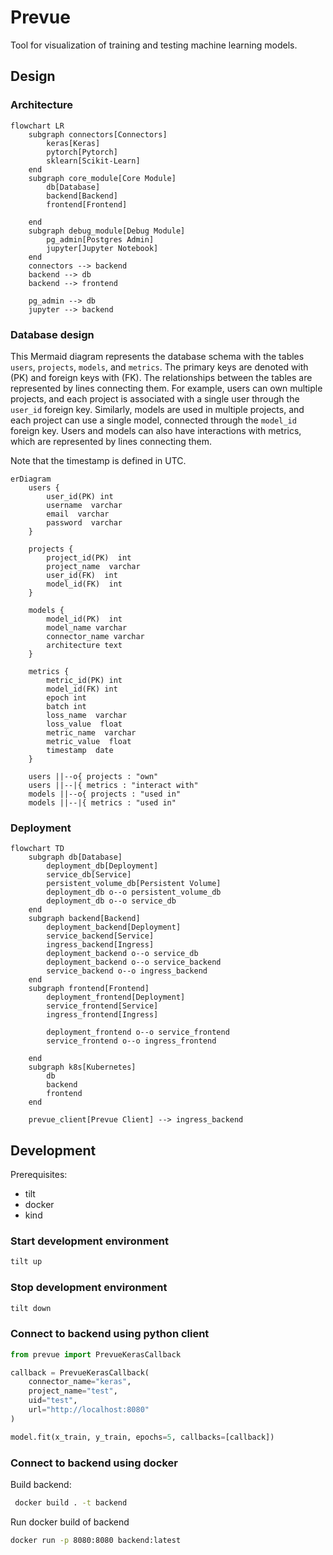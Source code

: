 # Prevue

Tool for visualization of training and testing machine learning models.

## Design

### Architecture

```mermaid
flowchart LR
    subgraph connectors[Connectors]
        keras[Keras]
        pytorch[Pytorch]
        sklearn[Scikit-Learn]
    end
    subgraph core_module[Core Module]
        db[Database]
        backend[Backend]
        frontend[Frontend]

    end
    subgraph debug_module[Debug Module]
        pg_admin[Postgres Admin]
        jupyter[Jupyter Notebook]
    end
    connectors --> backend
    backend --> db
    backend --> frontend

    pg_admin --> db
    jupyter --> backend

```

### Database design

This Mermaid diagram represents the database schema with the tables `users`, `projects`, `models`, and `metrics`. The primary keys are denoted with (PK) and foreign keys with (FK). The relationships between the tables are represented by lines connecting them. For example, users can own multiple projects, and each project is associated with a single user through the `user_id` foreign key. Similarly, models are used in multiple projects, and each project can use a single model, connected through the `model_id` foreign key. Users and models can also have interactions with metrics, which are represented by lines connecting them.

Note that the timestamp is defined in UTC. 

```mermaid
erDiagram
    users {
        user_id(PK) int
        username  varchar
        email  varchar
        password  varchar
    }
  
    projects {
        project_id(PK)  int
        project_name  varchar
        user_id(FK)  int
        model_id(FK)  int
    }

    models {
        model_id(PK)  int
        model_name varchar
        connector_name varchar
        architecture text
    }
  
    metrics {
        metric_id(PK) int
        model_id(FK) int
        epoch int
        batch int
        loss_name  varchar
        loss_value  float
        metric_name  varchar
        metric_value  float
        timestamp  date
    }
    
    users ||--o{ projects : "own"
    users ||--|{ metrics : "interact with"
    models ||--o{ projects : "used in"
    models ||--|{ metrics : "used in"
```

### Deployment

```mermaid
flowchart TD
    subgraph db[Database]
        deployment_db[Deployment]
        service_db[Service]
        persistent_volume_db[Persistent Volume]
        deployment_db o--o persistent_volume_db
        deployment_db o--o service_db
    end
    subgraph backend[Backend]
        deployment_backend[Deployment]
        service_backend[Service]
        ingress_backend[Ingress]
        deployment_backend o--o service_db
        deployment_backend o--o service_backend
        service_backend o--o ingress_backend
    end
    subgraph frontend[Frontend]
        deployment_frontend[Deployment]
        service_frontend[Service]
        ingress_frontend[Ingress]

        deployment_frontend o--o service_frontend
        service_frontend o--o ingress_frontend

    end
    subgraph k8s[Kubernetes]
        db
        backend
        frontend
    end

    prevue_client[Prevue Client] --> ingress_backend
```

## Development

Prerequisites:

- tilt
- docker
- kind

### Start development environment

```bash
tilt up
```

### Stop development environment

```bash
tilt down
```

### Connect to backend using python client

```python
from prevue import PrevueKerasCallback

callback = PrevueKerasCallback(
    connector_name="keras",
    project_name="test",
    uid="test",
    url="http://localhost:8080"
)

model.fit(x_train, y_train, epochs=5, callbacks=[callback])
```

### Connect to backend using docker

Build backend:

```bash
 docker build . -t backend 
```

Run docker build of backend 

```bash 
docker run -p 8080:8080 backend:latest
```